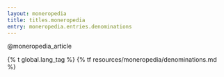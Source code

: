 ```yaml
---
layout: moneropedia
title: titles.moneropedia
entry: moneropedia.entries.denominations
---
```


@moneropedia_article

{% t global.lang_tag %}
{% tf resources/moneropedia/denominations.md %}
